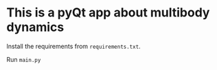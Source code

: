# This is a pyQt app about multibody dynamics

Install the requirements from `requirements.txt`.

Run `main.py` 
